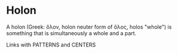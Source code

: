 # Holon

A holon (Greek: ὅλον, holon neuter form of ὅλος, holos "whole") is something that is simultaneously a whole and a part. 

Links with PATTERNS and CENTERS
